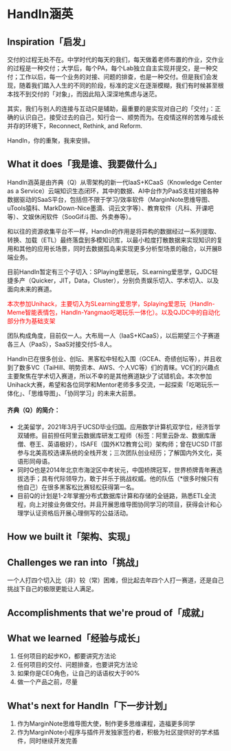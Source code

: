 # HandIn涵英

## Inspiration「启发」

交付的过程无处不在。中学时代的每天的我们，每天做着老师布置的作业，交作业的过程是一种交付；大学后，每个PA，每个Lab独立自主实现并提交，是一种交付；工作以后，每一个业务的对接、问题的排查，也是一种交付。但是我们会发现，随着我们踏入人生的不同的阶段，标准的定义在逐渐模糊，我们有时候甚至根本找不到交付的「对象」，而因此陷入深深地焦虑与迷茫。

其实，我们与别人的连接与互动只是辅助，最重要的是实现对自己的「交付」：正确的认识自己，接受过去的自己，知行合一、顺势而为。在疫情这样的苦难与成长并存的环境下，Reconnect, Rethink, and Reform.

HandIn，你的重聚，我来安排。



## What it does「我是谁、我要做什么」

HandIn涵英是由齐典（Q）从零架构的新一代IaaS+KCaaS（Knowledge Center as a Service）云端知识生态闭环，其中的数据、AI中台作为PaaS支柱对接各种数据驱动的SaaS平台，包括但不限于学习/效率软件（MarginNote思维导图、uTools猿科、MarkDown-Nice墨滴、词云文字等）、教育软件（凡科、开课吧等）、文娱休闲软件（SooGif斗图、外卖券等）。

和以往的资源收集平台不一样，HandIn的作用是将异构的数据经过一系列提取、转换、加载（ETL）最终落盘到多模知识库，以最小粒度打散数据来实现知识的复用和其他的应用长场景，同时去数据孤岛来实现更多分析型场景的融合，以开展B端业务。

目前HandIn暂定有三个子切入：SPlaying爱思玩，SLearning爱思学，QJDC轻捷多产（Quicker，JIT，Data，Cluster），分别负责娱乐切入、学术切入、以及面向未来的赛道。<p style="color:red">本次参加Unihack，主要切入为SLearning爱思学，Splaying爱思玩（HandIn-Meme智能表情包，HandIn-Yangmao吃喝玩乐一体化）。以及QJDC中的自动化部分作为基础支架</p>

团队构成角度，目前仅一人。大布局一人（IaaS+KCaaS），以后期望三个子赛道各三人（PaaS），SaaS对接交付5-8人。

HandIn已在很多创业、创坛、黑客松中轻松入围（GCEA、奇绩创坛等），并且收到了数多VC（TaiHill、明势资本、AWS、个人VC等）们的青睐。VC们的兴趣点主要聚焦在学术切入赛道，所以不幸的是其他赛道缺少了试错机会。本次参加Unihack大赛，希望和各位同学和Mentor老师多多交流，一起探索「吃喝玩乐一体化」、「思维导图」、「协同学习」的未来大前景。

#### 齐典（Q）的简介：

* 北美留学，2021年3月于UCSD毕业归国。应用数学计算机双学位，经济哲学双辅修。目前担任阿里云数据库研发工程师（标签：阿里云卧龙、数据库唐僧、卷王、英语极好），ISAFE（国外K12教育公司）架构师；曾在UCSD IT部参与北美高校选课系统的全栈开发；三次团队创业经历；了解国内外文化，英语形同母语。
* 同时Q也是2014年北京市海淀区中考状元，中国桥牌冠军，世界桥牌青年赛选拔选手；具有代际领导力，敢于并乐于挑战权威。他的队伍（*很多时候只有他自己）在很多黑客松比赛轻松获得第一名。
* 目前Q的计划是1-2年掌握分布式数据库计算和存储的全链路，熟悉ETL全流程，向上对接业务做交付。并且开展思维导图协同学习的项目，获得会计和心理学认证资格后开展心理侧写的公益活动。

## How we built it「架构、实现」

## Challenges we ran into「挑战」

一个人打四个切入比（非）较（常）困难，但比起去年四个人打一赛道，还是自己挑战下自己的极限更能让人满足。

## Accomplishments that we're proud of「成就」



## What we learned「经验与成长」

1. 任何项目的起步KO，都要讲究方法论
2. 任何项目的交付、问题排查，也要讲究方法论
3. 如果你是CEO角色，让自己的话语权大于90%
4. 做一个产品之前，尽量

## What's next for HandIn「下一步计划」

1. 作为MarginNote思维导图大使，制作更多思维课程，造福更多同学
2. 作为MarginNote小程序与插件开发独家签约者，积极为社区提供好的学术插件，同时继续开发完善


